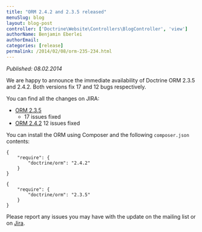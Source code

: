 ```yaml
---
title: "ORM 2.4.2 and 2.3.5 released"
menuSlug: blog
layout: blog-post
controller: ['Doctrine\Website\Controllers\BlogController', 'view']
authorName: Benjamin Eberlei
authorEmail:
categories: [release]
permalink: /2014/02/08/orm-235-234.html
---
```

*Published: 08.02.2014*

We are happy to announce the immediate availability of Doctrine ORM
2.3.5 and 2.4.2. Both versions fix 17 and 12 bugs respectively.

You can find all the changes on JIRA:

-   [ORM
    2.3.5](http://www.doctrine-project.org/jira/browse/DDC/fixforversion/10521)
    - 17 issues fixed
-   [ORM
    2.4.2](http://www.doctrine-project.org/jira/browse/DDC/fixforversion/10621)
    12 issues fixed

You can install the ORM using Composer and the following `composer.json`
contents:

~~~~ {.sourceCode .json}
{
    "require": {
        "doctrine/orm": "2.4.2"
    }
}
~~~~

~~~~ {.sourceCode .json}
{
    "require": {
        "doctrine/orm": "2.3.5"
    }
}
~~~~

Please report any issues you may have with the update on the mailing
list or on [Jira](http://www.doctrine-project.org/jira).
